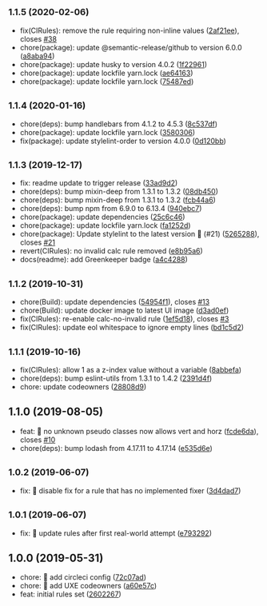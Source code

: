 ## <small>1.1.5 (2020-02-06)</small>

* fix(CIRules): remove the rule requiring non-inline values ([2af21ee](https://github.com/GetTerminus/stylelint-config-frontend/commit/2af21ee)), closes [#38](https://github.com/GetTerminus/stylelint-config-frontend/issues/38)
* chore(package): update @semantic-release/github to version 6.0.0 ([a8aba94](https://github.com/GetTerminus/stylelint-config-frontend/commit/a8aba94))
* chore(package): update husky to version 4.0.2 ([1f22961](https://github.com/GetTerminus/stylelint-config-frontend/commit/1f22961))
* chore(package): update lockfile yarn.lock ([ae64163](https://github.com/GetTerminus/stylelint-config-frontend/commit/ae64163))
* chore(package): update lockfile yarn.lock ([75487ed](https://github.com/GetTerminus/stylelint-config-frontend/commit/75487ed))

## <small>1.1.4 (2020-01-16)</small>

* chore(deps): bump handlebars from 4.1.2 to 4.5.3 ([8c537df](https://github.com/GetTerminus/stylelint-config-frontend/commit/8c537df))
* chore(package): update lockfile yarn.lock ([3580306](https://github.com/GetTerminus/stylelint-config-frontend/commit/3580306))
* fix(package): update stylelint-order to version 4.0.0 ([0d120bb](https://github.com/GetTerminus/stylelint-config-frontend/commit/0d120bb))

## <small>1.1.3 (2019-12-17)</small>

* fix: readme update to trigger release ([33ad9d2](https://github.com/GetTerminus/stylelint-config-frontend/commit/33ad9d2))
* chore(deps): bump mixin-deep from 1.3.1 to 1.3.2 ([08db450](https://github.com/GetTerminus/stylelint-config-frontend/commit/08db450))
* chore(deps): bump mixin-deep from 1.3.1 to 1.3.2 ([fcb44a6](https://github.com/GetTerminus/stylelint-config-frontend/commit/fcb44a6))
* chore(deps): bump npm from 6.9.0 to 6.13.4 ([940ebc7](https://github.com/GetTerminus/stylelint-config-frontend/commit/940ebc7))
* chore(package): update dependencies ([25c6c46](https://github.com/GetTerminus/stylelint-config-frontend/commit/25c6c46))
* chore(package): update lockfile yarn.lock ([fa1252d](https://github.com/GetTerminus/stylelint-config-frontend/commit/fa1252d))
* chore(package): Update stylelint to the latest version 🚀 (#21) ([5265288](https://github.com/GetTerminus/stylelint-config-frontend/commit/5265288)), closes [#21](https://github.com/GetTerminus/stylelint-config-frontend/issues/21)
* revert(CIRules): no invalid calc rule removed ([e8b95a6](https://github.com/GetTerminus/stylelint-config-frontend/commit/e8b95a6))
* docs(readme): add Greenkeeper badge ([a4c4288](https://github.com/GetTerminus/stylelint-config-frontend/commit/a4c4288))

## <small>1.1.2 (2019-10-31)</small>

* chore(Build): update dependencies ([54954f1](https://github.com/GetTerminus/stylelint-config-frontend/commit/54954f1)), closes [#13](https://github.com/GetTerminus/stylelint-config-frontend/issues/13)
* chore(Build): update docker image to latest UI image ([d3ad0ef](https://github.com/GetTerminus/stylelint-config-frontend/commit/d3ad0ef))
* fix(CIRules): re-enable calc-no-invalid rule ([1ef5d18](https://github.com/GetTerminus/stylelint-config-frontend/commit/1ef5d18)), closes [#3](https://github.com/GetTerminus/stylelint-config-frontend/issues/3)
* fix(CIRules): update eol whitespace to ignore empty lines ([bd1c5d2](https://github.com/GetTerminus/stylelint-config-frontend/commit/bd1c5d2))

## <small>1.1.1 (2019-10-16)</small>

* fix(CIRules): allow 1 as a z-index value without a variable ([8abbefa](https://github.com/GetTerminus/stylelint-config-frontend/commit/8abbefa))
* chore(deps): bump eslint-utils from 1.3.1 to 1.4.2 ([2391d4f](https://github.com/GetTerminus/stylelint-config-frontend/commit/2391d4f))
* chore: update codeowners ([28808d9](https://github.com/GetTerminus/stylelint-config-frontend/commit/28808d9))

## 1.1.0 (2019-08-05)

* feat: 🎸 no unknown pseudo classes now allows vert and horz ([fcde6da](https://github.com/GetTerminus/stylelint-config-frontend/commit/fcde6da)), closes [#10](https://github.com/GetTerminus/stylelint-config-frontend/issues/10)
* chore(deps): bump lodash from 4.17.11 to 4.17.14 ([e535d6e](https://github.com/GetTerminus/stylelint-config-frontend/commit/e535d6e))

## <small>1.0.2 (2019-06-07)</small>

* fix: 🐛 disable fix for a rule that has no implemented fixer ([3d4dad7](https://github.com/GetTerminus/stylelint-config-frontend/commit/3d4dad7))

## <small>1.0.1 (2019-06-07)</small>

* fix: 🐛 update rules after first real-world attempt ([e793292](https://github.com/GetTerminus/stylelint-config-frontend/commit/e793292))

## 1.0.0 (2019-05-31)

* chore: 🤖 add circleci config ([72c07ad](https://github.com/GetTerminus/stylelint-config-frontend/commit/72c07ad))
* chore: 🤖 add UXE codeowners ([a60e57c](https://github.com/GetTerminus/stylelint-config-frontend/commit/a60e57c))
* feat: initial rules set ([2602267](https://github.com/GetTerminus/stylelint-config-frontend/commit/2602267))
